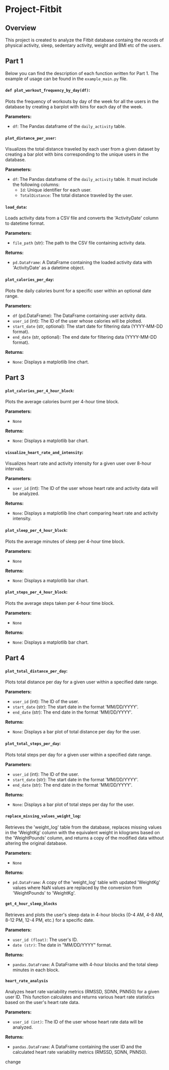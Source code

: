# Project-Fitbit
## Overview
This project is created to analyze the Fitbit database containg the records of physical activity, sleep, sedentary activity, weight and BMI etc of the users.

## Part 1

Below you can find the description of each function written for Part 1. The example of usage can be found in the `example_main.py` file.

#### `def plot_workout_frequency_by_day(df)`:
Plots the frequency of workouts by day of the week for all the users in the database by creating a barplot with bins for each day of the week.

**Parameters:**
- `df`: The Pandas dataframe of the `daily_activity` table.

#### `plot_distance_per_user`:
Visualizes the total distance traveled by each user from a given dataset by creating a bar plot with bins corresponding to the unique users in the database. 

**Parameters:**
- `df`: The Pandas dataframe of the `daily_activity` table. It must include the following columns:
  - `Id`: Unique identifier for each user.
  - `TotalDistance`: The total distance traveled by the user.

#### `load_data`:
Loads activity data from a CSV file and converts the 'ActivityDate' column to datetime format.

**Parameters:**
- `file_path` (str): The path to the CSV file containing activity data.

**Returns:**
- `pd.DataFrame`: A DataFrame containing the loaded activity data with 'ActivityDate' as a datetime object.

#### `plot_calories_per_day`:
Plots the daily calories burnt for a specific user within an optional date range.

**Parameters:**
- `df` (pd.DataFrame): The DataFrame containing user activity data.
- `user_id` (int): The ID of the user whose calories will be plotted.
- `start_date` (str, optional): The start date for filtering data (YYYY-MM-DD format).
- `end_date` (str, optional): The end date for filtering data (YYYY-MM-DD format).

**Returns:**
- `None`: Displays a matplotlib line chart.

## Part 3


#### `plot_calories_per_4_hour_block`:
Plots the average calories burnt per 4-hour time block.

**Parameters:**
- `None`

**Returns:**
- `None`: Displays a matplotlib bar chart.

#### `visualize_heart_rate_and_intensity`:
Visualizes heart rate and activity intensity for a given user over 8-hour intervals.

**Parameters:**
- `user_id` (int): The ID of the user whose heart rate and activity data will be analyzed.

**Returns:**
- `None`: Displays a matplotlib line chart comparing heart rate and activity intensity.

#### `plot_sleep_per_4_hour_block`:
Plots the average minutes of sleep per 4-hour time block.

**Parameters:**
- `None`

**Returns:**
- `None`: Displays a matplotlib bar chart.

#### `plot_steps_per_4_hour_block`:
Plots the average steps taken per 4-hour time block.

**Parameters:**
- `None`

**Returns:**
- `None`: Displays a matplotlib bar chart.

## Part 4


#### `plot_total_distance_per_day`:
Plots total distance per day for a given user within a specified date range.

**Parameters:**
- `user_id` (int): The ID of the user.
- `start_date` (str): The start date in the format 'MM/DD/YYYY'.
- `end_date` (str): The end date in the format 'MM/DD/YYYY'.

**Returns:**
- `None`: Displays a bar plot of total distance per day for the user.

#### `plot_total_steps_per_day`:
Plots total steps per day for a given user within a specified date range.

**Parameters:**
- `user_id` (int): The ID of the user.
- `start_date` (str): The start date in the format 'MM/DD/YYYY'.
- `end_date` (str): The end date in the format 'MM/DD/YYYY'.

**Returns:**
- `None`: Displays a bar plot of total steps per day for the user.

#### `replace_missing_values_weight_log`:
Retrieves the 'weight_log' table from the database, replaces missing values in the 'WeightKg' column with the equivalent weight in kilograms based on the 'WeightPounds' column, and returns a copy of the modified data without altering the original database.

**Parameters:**
- `None`

**Returns:**
- `pd.DataFrame`: A copy of the 'weight_log' table with updated 'WeightKg' values where NaN values are replaced by the conversion from 'WeightPounds' to 'WeightKg'.

#### `get_4_hour_sleep_blocks`
Retrieves and plots the user's sleep data in 4-hour blocks (0-4 AM, 4-8 AM, 8-12 PM, 12-4 PM, etc.) for a specific date.

**Parameters:**
- `user_id (float)`: The user's ID.
- `date (str)`: The date in "MM/DD/YYYY" format.

**Returns:**
- `pandas.DataFrame`: A DataFrame with 4-hour blocks and the total sleep minutes in each block.

#### `heart_rate_analysis`
Analyzes heart rate variability metrics (RMSSD, SDNN, PNN50) for a given user ID. This function calculates and returns various heart rate statistics based on the user's heart rate data.

**Parameters:**
- `user_id (int)`: The ID of the user whose heart rate data will be analyzed.

**Returns:**
- `pandas.DataFrame`: A DataFrame containing the user ID and the calculated heart rate variability metrics (RMSSD, SDNN, PNN50).

change